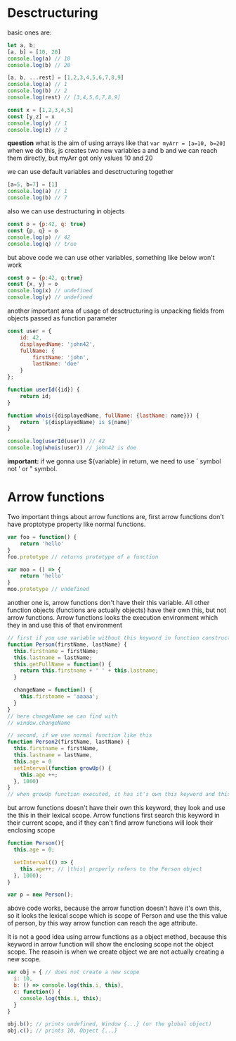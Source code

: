 # Desctructuring

basic ones are:
```javascript
let a, b;
[a, b] = [10, 20]
console.log(a) // 10
console.log(b) // 20

[a, b, ...rest] = [1,2,3,4,5,6,7,8,9]
console.log(a) // 1
console.log(b) // 2
console.log(rest) // [3,4,5,6,7,8,9]

const x = [1,2,3,4,5]
const [y,z] = x
console.log(y) // 1
console.log(z) // 2

```

**question**
what is the aim of using arrays like that `var myArr = [a=10, b=20]`  
when we do this, js creates two new variables a and b and we can reach them directly, but myArr got only values 10 and 20

we can use default variables and desctructuring together
```javascript
[a=5, b=7] = [1]
console.log(a) // 1
console.log(b) // 7
```

also we can use destructuring in objects
```javascript
const o = {p:42, q: true}
const {p, q} = o
console.log(p) // 42
console.log(q) // true
```

but above code we can use other variables, something like below won't work
```javascript
const o = {p:42, q:true}
const {x, y} = o
console.log(x) // undefined
console.log(y) // undefined
```

another important area of usage of desctructuring is unpacking fields from objects passed as function parameter
```javascript
const user = {
    id: 42,
    displayedName: 'john42',
    fullName: {
        firstName: 'john',
        lastName: 'doe'
    }
};

function userId({id}) {
    return id;
}

function whois({displayedName, fullName: {lastName: name}}) {
    return `${displayedName} is ${name}`
}

console.log(userId(user)) // 42
console.log(whois(user)) // john42 is doe
```

**important:** if we gonna use ${variable} in return, we need to use ´ symbol not ' or " symbol.

# Arrow functions

Two important things about arrow functions are, first arrow functions don't have proptotype property like normal functions.
```javascript
var foo = function() {
    return 'hello'
}
foo.prototype // returns prototype of a function

var moo = () => {
    return 'hello'
}
moo.prototype // undefined
```

another one is, arrow functions don't have their this variable. All other function objects (functions are actually objects) have their own this, but not arrow functions. Arrow functions looks the execution environment which they in and use this of that environment

```javascript
// first if you use variable without this keyword in function constructor than this variable goes to global scope
function Person(firstName, lastName) {
  this.firstname = firstName;
  this.lastname = lastName;
  this.getFullName = function() {
    return this.firstname + ' ' + this.lastname;
  }

  changeName = function() {
    this.firstname = 'aaaaa';
  }
}
// here changeName we can find with
// window.changeName

// second, if we use normal function like this
function Person2(firstName, lastName) {
  this.firstname = firstName,
  this.lastname = lastName,
  this.age = 0
  setInterval(function growUp() {
    this.age ++;
  }, 1000)
}
// when growUp function executed, it has it's own this keyword and this references the global scope, because growUp execuded in global scope, thats why this.age in growUP won't same with age in Person2
```

but arrow functions doesn't have their own this keyword, they look and use the this in their lexical scope. Arrow functions first search this keyword in their current scope, and if they can't find arrow functions will look their enclosing scope

```javascript
function Person(){
  this.age = 0;

  setInterval(() => {
    this.age++; // |this| properly refers to the Person object
  }, 1000);
}

var p = new Person();
```
above code works, because the arrow function doesn't have it's own this, so it looks the lexical scope which is scope of Person and use the this value of person, by this way arrow function can reach the age attribute.

It is not a good idea using arrow functions as a object method, because this keyword in arrow function will show the enclosing scope not the object scope.  The reasoin is when we create object we are not actually creating a new scope.

```javascript
var obj = { // does not create a new scope
  i: 10,
  b: () => console.log(this.i, this),
  c: function() {
    console.log(this.i, this);
  }
}

obj.b(); // prints undefined, Window {...} (or the global object)
obj.c(); // prints 10, Object {...}
```
